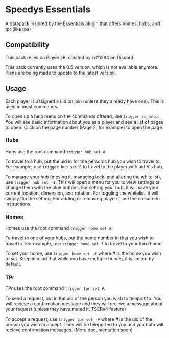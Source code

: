 # Speedys Essentials
A datapack inspired by the Essentials plugin that offers homes, hubs, and tpr (like tpa)

## Compatibility
This pack relies on PlayerDB, created by rx#1284 on Discord

This pack currently uses the 0.5 version, which is not available anymore. Plans are being made to update to the latest version.

## Usage
Each player is assigned a uid on join (unless they already have one). This is used in most commands.

To open up a help menu on the commands offered, use `trigger se_help`. You will see basic information about you as a player and see a list of pages to open. Click on the page number (Page 2, for example) to open the page.

### Hubs
Hubs use the root command `trigger hub set #`.

 To travel to a hub, put the uid in for the person's hub you wish to travel to. For example, use `trigger hub set 5` to travel to the player with uid 5's hub.
 
 To manage your hub (moving it, managing lock, and altering the whitelist), use `trigger hub set -1`. This will open a menu for you to view settings or change them with the blue buttons. For setting your hub, it will save your current location, dimension, and rotation. For toggling the whitelist, it will simply flip the setting. For adding or removing players, see the on-screen instructions.

### Homes
Homes use the root command `trigger home set #`.
 
 To travel to one of your hubs, put the home number in that you wish to travel to. For example, use `trigger home set 3` to travel to your third home.

 To set your home, use `trigger home set -#` where # is the home you wish to set. Keep in mind that while you have multiple homes, it is limited by default.

### TPr
TPr uses the root command `trigger tpr set #`.

 To send a request, put in the uid of the person you wish to teleport to. You will recieve a confirmation message and they will recieve a message about your request (unless they have muted it, TSERv4 feature)

 To accept a request, use `trigger tpr set -#` where # is the uid of the person you wish to accept. They will be teleported to you and you both will recieve confirmation messages.
(More documentation soon)
